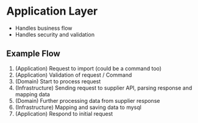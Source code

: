 # Application Layer
- Handles business flow
- Handles security and validation

## Example Flow
1. (Application) Request to import (could be a command too)
2. (Application) Validation of request / Command
3. (Domain) Start to process request
4. (Infrastructure) Sending request to supplier API, parsing response and mapping data
5. (Domain) Further processing data from supplier response
6. (Infrastructure) Mapping and saving data to mysql
7. (Application) Respond to initial request 
